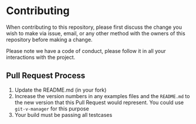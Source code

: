 # Contributing

When contributing to this repository, please first discuss the change you wish to make via issue,
email, or any other method with the owners of this repository before making a change. 

Please note we have a code of conduct, please follow it in all your interactions with the project.

## Pull Request Process

1. Update the README.md (in your fork)
3. Increase the version numbers in any examples files and the `README.md` to the new version that this
   Pull Request would represent. You could use `git-v-manager` for this purpose
3. Your build must be passing all testcases
